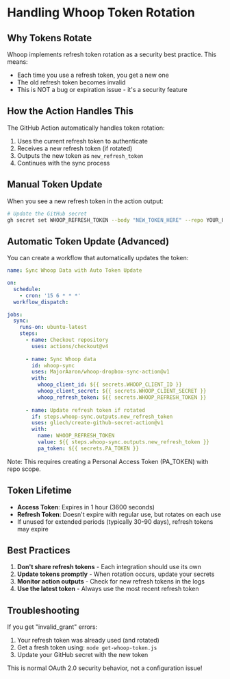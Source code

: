 # Handling Whoop Token Rotation

## Why Tokens Rotate

Whoop implements refresh token rotation as a security best practice. This means:
- Each time you use a refresh token, you get a new one
- The old refresh token becomes invalid
- This is NOT a bug or expiration issue - it's a security feature

## How the Action Handles This

The GitHub Action automatically handles token rotation:

1. Uses the current refresh token to authenticate
2. Receives a new refresh token (if rotated)
3. Outputs the new token as `new_refresh_token`
4. Continues with the sync process

## Manual Token Update

When you see a new refresh token in the action output:

```bash
# Update the GitHub secret
gh secret set WHOOP_REFRESH_TOKEN --body "NEW_TOKEN_HERE" --repo YOUR_USERNAME/YOUR_REPO
```

## Automatic Token Update (Advanced)

You can create a workflow that automatically updates the token:

```yaml
name: Sync Whoop Data with Auto Token Update

on:
  schedule:
    - cron: '15 6 * * *'
  workflow_dispatch:

jobs:
  sync:
    runs-on: ubuntu-latest
    steps:
      - name: Checkout repository
        uses: actions/checkout@v4
        
      - name: Sync Whoop data
        id: whoop-sync
        uses: MajorAaron/whoop-dropbox-sync-action@v1
        with:
          whoop_client_id: ${{ secrets.WHOOP_CLIENT_ID }}
          whoop_client_secret: ${{ secrets.WHOOP_CLIENT_SECRET }}
          whoop_refresh_token: ${{ secrets.WHOOP_REFRESH_TOKEN }}
          
      - name: Update refresh token if rotated
        if: steps.whoop-sync.outputs.new_refresh_token
        uses: gliech/create-github-secret-action@v1
        with:
          name: WHOOP_REFRESH_TOKEN
          value: ${{ steps.whoop-sync.outputs.new_refresh_token }}
          pa_token: ${{ secrets.PA_TOKEN }}
```

Note: This requires creating a Personal Access Token (PA_TOKEN) with repo scope.

## Token Lifetime

- **Access Token**: Expires in 1 hour (3600 seconds)
- **Refresh Token**: Doesn't expire with regular use, but rotates on each use
- If unused for extended periods (typically 30-90 days), refresh tokens may expire

## Best Practices

1. **Don't share refresh tokens** - Each integration should use its own
2. **Update tokens promptly** - When rotation occurs, update your secrets
3. **Monitor action outputs** - Check for new refresh tokens in the logs
4. **Use the latest token** - Always use the most recent refresh token

## Troubleshooting

If you get "invalid_grant" errors:
1. Your refresh token was already used (and rotated)
2. Get a fresh token using: `node get-whoop-token.js`
3. Update your GitHub secret with the new token

This is normal OAuth 2.0 security behavior, not a configuration issue!